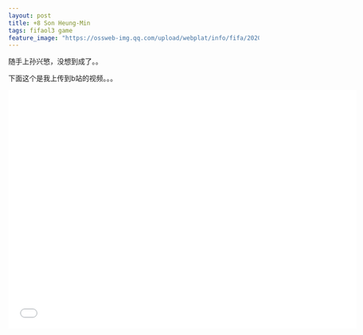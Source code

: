 ```yaml
---
layout: post
title: +8 Son Heung-Min
tags: fifaol3 game
feature_image: "https://ossweb-img.qq.com/upload/webplat/info/fifa/20200325/60363374209438.jpg"
---
```


随手上孙兴慜，没想到成了。。

下面这个是我上传到b站的视频。。。

<iframe src="//player.bilibili.com/player.html?aid=79441352&bvid=BV1KJ41167HD&cid=135946784&page=1" scrolling="no" border="0" frameborder="true" framespacing="0" allowfullscreen="true" width="700" height="480"> </iframe>
